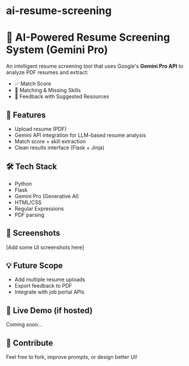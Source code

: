 # ai-resume-screening
# 🧠 AI-Powered Resume Screening System (Gemini Pro)

An intelligent resume screening tool that uses Google's **Gemini Pro API** to analyze PDF resumes and extract:
- ✅ Match Score
- 🧩 Matching & Missing Skills
- 📝 Feedback with Suggested Resources

## 🚀 Features
- Upload resume (PDF)
- Gemini API integration for LLM-based resume analysis
- Match score + skill extraction
- Clean results interface (Flask + Jinja)

## 🛠️ Tech Stack
- Python
- Flask
- Gemini Pro (Generative AI)
- HTML/CSS
- Regular Expressions
- PDF parsing

## 📸 Screenshots
[Add some UI screenshots here]

## 💡 Future Scope
- Add multiple resume uploads
- Export feedback to PDF
- Integrate with job portal APIs

## 🔗 Live Demo (if hosted)
Coming soon...

## 🤝 Contribute
Feel free to fork, improve prompts, or design better UI!

